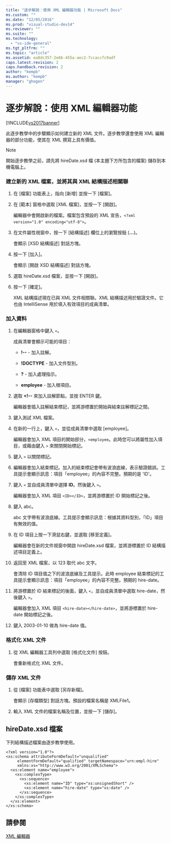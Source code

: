 ```yaml
---
title: "逐步解說：使用 XML 編輯器功能 | Microsoft Docs"
ms.custom: ""
ms.date: "12/05/2016"
ms.prod: "visual-studio-dev14"
ms.reviewer: ""
ms.suite: ""
ms.technology: 
  - "vs-ide-general"
ms.tgt_pltfrm: ""
ms.topic: "article"
ms.assetid: ea8dc357-2e66-455a-aec2-7ccaccfc9adf
caps.latest.revision: 2
caps.handback.revision: 2
author: "kempb"
ms.author: "kempb"
manager: "ghogen"
---
```

# 逐步解說：使用 XML 編輯器功能
[!INCLUDE[vs2017banner](../code-quality/includes/vs2017banner.md)]

此逐步教學中的步驟顯示如何建立新的 XML 文件。逐步教學還會使用 XML 編輯器的部分功能，使其在 XML 撰寫上具有價值。  
  
> [!NOTE]
>  開始逐步教學之前，請先將 hireDate.xsd 檔 \(本主題下方所包含的檔案\) 儲存到本機電腦上。  
  
### 建立新的 XML 檔案，並將其與 XML 結構描述相關聯  
  
1.  在 \[檔案\] 功能表上，指向 \[新增\] 並按一下 \[檔案\]。  
  
2.  在 \[範本\] 窗格中選取 \[XML 檔案\]，並按一下 \[開啟\]。  
  
     編輯器中會開啟新的檔案。檔案包含預設的 XML 宣告，`<?xml version="1.0" encoding="utf-8">`。  
  
3.  在文件屬性視窗中，按一下 \[結構描述\] 欄位上的瀏覽按鈕 \(**...**\)。  
  
     會顯示 \[XSD 結構描述\] 對話方塊。  
  
4.  按一下 \[加入\]。  
  
     會顯示 \[開啟 XSD 結構描述\] 對話方塊。  
  
5.  選取 hireDate.xsd 檔案，並按一下 \[開啟\]。  
  
6.  按一下 \[確定\]。  
  
     XML 結構描述現在已與 XML 文件相關聯。XML 結構描述用於驗證文件。它也由 IntelliSense 用於填入有效項目的成員清單。  
  
### 加入資料  
  
1.  在編輯器窗格中鍵入 `<`。  
  
     成員清單會顯示可能的項目：  
  
    -   **\!\-\-** \- 加入註解。  
  
    -   **\!DOCTYPE** \- 加入文件型別。  
  
    -   **?** \- 加入處理指示。  
  
    -   **employee** \- 加入根項目。  
  
2.  選取 **\<\!\-\-** 來加入註解節點，並按 ENTER 鍵。  
  
     編輯器會插入註解結束標記，並將游標置於開始與結束註解標記之間。  
  
3.  鍵入測試 XML 檔案。  
  
4.  在新的一行上，鍵入 `<`，並從成員清單中選取 \[employee\]。  
  
     編輯器會加入 XML 項目的開始部分，`<employee`。此時您可以將屬性加入項目，或藉由鍵入 `>` 來關閉開始標記。  
  
5.  鍵入 `>` 以關閉標記。  
  
6.  編輯器會加入結束標記。加入的結束標記會帶有波浪底線，表示驗證錯誤。工具提示會顯示訊息：項目「employee」的內容不完整。預期的是 'ID'。  
  
7.  鍵入 `<` 並自成員清單中選擇 **ID**。然後鍵入 `>`。  
  
     編輯器會加入 XML 項目 `<ID></ID>`，並將游標置於 ID 開始標記之後。  
  
8.  鍵入 abc。  
  
     abc 文字帶有波浪底線。工具提示會顯示訊息：根據其資料型別，「ID」項目有無效的值。  
  
9. 在 ID 項目上按一下滑鼠右鍵，並選取 \[移至定義\]。  
  
     編輯器會在新的文件視窗中開啟 hireDate.xsd 檔案，並將游標置於 ID 結構描述項目定義上。  
  
10. 返回至 XML 檔案，以 123 取代 abc 文字。  
  
     會清除 ID 項目值之下的波浪底線及工具提示。此時 employee 結束標記的工具提示會顯示訊息：項目「employee」的內容不完整。預期的 hire\-date。  
  
11. 將游標置於 ID 結束標記的後面，鍵入 `<`，並自成員清單中選取 hire\-date，然後鍵入 `>`。  
  
     編輯器會加入 XML 項目 `<hire-date></hire-date>`，並將游標置於 hire\-date 開始標記之後。  
  
12. 鍵入 2003\-01\-10 做為 hire\-date 值。  
  
### 格式化 XML 文件  
  
1.  從 XML 編輯器工具列中選取 \[格式化文件\] 按鈕。  
  
     會重新格式化 XML 文件。  
  
### 儲存 XML 文件  
  
1.  從 \[檔案\] 功能表中選取 \[另存新檔\]。  
  
     會顯示 \[存檔類型\] 對話方塊。預設的檔案名稱是 XMLFile1。  
  
2.  輸入 XML 文件的檔案名稱及位置，並按一下 \[儲存\]。  
  
## hireDate.xsd 檔案  
 下列結構描述檔案由逐步教學使用。  
  
```  
<?xml version="1.0"?>  
<xs:schema attributeFormDefault="unqualified"  
     elementFormDefault="qualified" targetNamespace="urn:empl-hire"  
     xmlns:xs="http://www.w3.org/2001/XMLSchema">  
  <xs:element name="employee">  
    <xs:complexType>  
      <xs:sequence>  
        <xs:element name="ID" type="xs:unsignedShort" />  
        <xs:element name="hire-date" type="xs:date" />  
      </xs:sequence>  
    </xs:complexType>  
  </xs:element>  
</xs:schema>  
```  
  
## 請參閱  
 [XML 編輯器](../xml-tools/xml-editor.md)